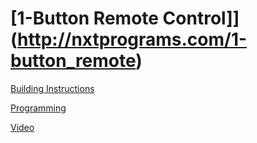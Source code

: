 # [1-Button Remote Control]](http://nxtprograms.com/1-button_remote)

[Building Instructions](http://nxtprograms.com/1-button_remote/steps.html)

[Programming](http://nxtprograms.com/1-button_remote/steps.html#Program)

[Video](http://www.youtube.com/watch?v=XR0qCiEVDck)
